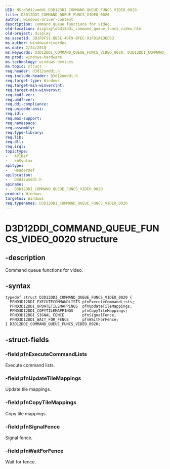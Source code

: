 ```yaml
---
UID: NS:d3d12umddi.D3D12DDI_COMMAND_QUEUE_FUNCS_VIDEO_0020
title: D3D12DDI_COMMAND_QUEUE_FUNCS_VIDEO_0020
author: windows-driver-content
description: Command queue functions for video.
old-location: display\d3d12ddi_command_queue_funcs_video.htm
old-project: display
ms.assetid: 3B1FDF51-8B5E-4DF9-BFEC-91FD1A1DEC63
ms.author: windowsdriverdev
ms.date: 2/24/2018
ms.keywords: D3D12DDI_COMMAND_QUEUE_FUNCS_VIDEO_0020, D3D12DDI_COMMAND_QUEUE_FUNCS_VIDEO_0020 structure [Display Devices], d3d12umddi/D3D12DDI_COMMAND_QUEUE_FUNCS_VIDEO_0020, display.d3d12ddi_command_queue_funcs_video
ms.prod: windows-hardware
ms.technology: windows-devices
ms.topic: struct
req.header: d3d12umddi.h
req.include-header: D3d12umddi.h
req.target-type: Windows
req.target-min-winverclnt: 
req.target-min-winversvr: 
req.kmdf-ver: 
req.umdf-ver: 
req.ddi-compliance: 
req.unicode-ansi: 
req.idl: 
req.max-support: 
req.namespace: 
req.assembly: 
req.type-library: 
req.lib: 
req.dll: 
req.irql: 
topictype:
-	APIRef
-	kbSyntax
apitype:
-	HeaderDef
apilocation:
-	D3d12umddi.h
apiname:
-	D3D12DDI_COMMAND_QUEUE_FUNCS_VIDEO_0020
product: Windows
targetos: Windows
req.typenames: D3D12DDI_COMMAND_QUEUE_FUNCS_VIDEO_0020
---
```


# D3D12DDI_COMMAND_QUEUE_FUNCS_VIDEO_0020 structure


## -description


Command queue functions for video.


## -syntax


````
typedef struct D3D12DDI_COMMAND_QUEUE_FUNCS_VIDEO_0020 {
  PFND3D12DDI_EXECUTECOMMANDLISTS pfnExecuteCommandLists;
  PFND3D12DDI_UPDATETILEMAPPINGS  pfnUpdateTileMappings;
  PFND3D12DDI_COPYTILEMAPPINGS    pfnCopyTileMappings;
  PFND3D12DDI_SIGNAL_FENCE        pfnSignalFence;
  PFND3D12DDI_WAIT_FOR_FENCE      pfnWaitForFence;
} D3D12DDI_COMMAND_QUEUE_FUNCS_VIDEO_0020;
````


## -struct-fields




### -field pfnExecuteCommandLists

Execute command lists.


### -field pfnUpdateTileMappings

Update tile mappings.


### -field pfnCopyTileMappings

Copy tile mappings.


### -field pfnSignalFence

Signal fence.


### -field pfnWaitForFence

Wait for fence. 

